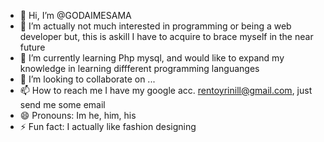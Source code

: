 - 👋 Hi, I’m @GODAIMESAMA
- 👀 I’m actually not much interested in programming or being a web developer but, this is askill I have to acquire to brace myself in the near future
- 🌱 I’m currently learning Php mysql, and would like to expand my knowledge in learning diffferent programming languanges
- 💞️ I’m looking to collaborate on ...
- 📫 How to reach me I have my google acc. rentoyrinill@gmail.com, just send me some email
- 😄 Pronouns: Im he, him, his
- ⚡ Fun fact: I actually like fashion designing

<!---
GODAIMESAMA/GODAIMESAMA is a ✨ special ✨ repository because its `README.md` (this file) appears on your GitHub profile.
You can click the Preview link to take a look at your changes.
--->

